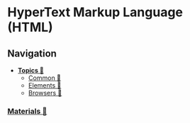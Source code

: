 # HyperText Markup Language (HTML)

## Navigation

- [**Topics 📂**](./topics/readme.md)
  - [Common 📂](./topics/index.md)
  - [Elements 📂](./topics/elements/readme.md)
  - [Browsers 📂](./topics/browsers/readme.md)

### [Materials 📂](./materials.md)
